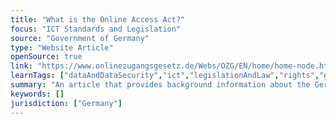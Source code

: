 ```yaml
---
title: "What is the Online Access Act?"
focus: "ICT Standards and Legislation"
source: "Government of Germany"
type: "Website Article"
openSource: true
link: "https://www.onlinezugangsgesetz.de/Webs/OZG/EN/home/home-node.html"
learnTags: ["dataAndDataSecurity","ict","legislationAndLaw","rights","government"]
summary: "An article that provides background information about the Germany's Online Access Act."
keywords: []
jurisdiction: ["Germany"]
---
```

